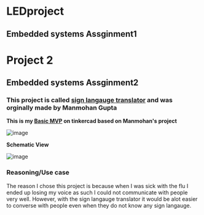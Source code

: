 # LEDproject
## Embedded systems Assginment1

# Project 2 
## Embedded systems Assginment2

### This project is called [sign langauge translator](https://www.hackster.io/173799/a-glove-that-translate-sign-language-into-text-and-speech-c91b13) and was orginally made by Manmohan Gupta

**This is my [Basic MVP](https://www.tinkercad.com/things/2SDPuDfpAgX-surprising-lappi-allis/editel?tenant=circuits) on tinkercad based on Manmohan's project**

![image](https://user-images.githubusercontent.com/83677402/175019731-a28a3512-0cd8-42c7-bef1-6e80174b69a5.png)

**Schematic View**

![image](https://user-images.githubusercontent.com/83677402/175018183-622ca585-10a4-47f9-a918-bcba064768ff.png)

### Reasoning/Use case 
The reason I chose this project is because when I was sick with the flu I ended up losing my voice
as such I could not communicate with people very well. However, with the sign langauge translator 
it would be alot easier to converse with people even when they do not know any sign langauge.
